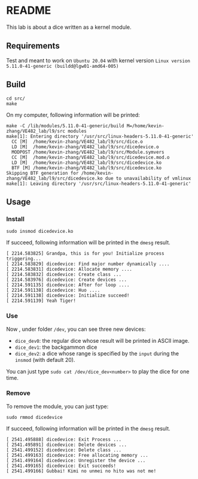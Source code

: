 # README

This lab is about a dice written as a kernel module.

## Requirements

Test and meant to work on `Ubuntu 20.04` with kernel version `Linux version 5.11.0-41-generic (buildd@lgw01-amd64-005)  `

## Build

```shell
cd src/
make
```

On my computer, following information will be printed:

```shell
make -C /lib/modules/5.11.0-41-generic/build M=/home/kevin-zhang/VE482_lab/l9/src modules
make[1]: Entering directory '/usr/src/linux-headers-5.11.0-41-generic'
  CC [M]  /home/kevin-zhang/VE482_lab/l9/src/dice.o
  LD [M]  /home/kevin-zhang/VE482_lab/l9/src/dicedevice.o
  MODPOST /home/kevin-zhang/VE482_lab/l9/src/Module.symvers
  CC [M]  /home/kevin-zhang/VE482_lab/l9/src/dicedevice.mod.o
  LD [M]  /home/kevin-zhang/VE482_lab/l9/src/dicedevice.ko
  BTF [M] /home/kevin-zhang/VE482_lab/l9/src/dicedevice.ko
Skipping BTF generation for /home/kevin-zhang/VE482_lab/l9/src/dicedevice.ko due to unavailability of vmlinux
make[1]: Leaving directory '/usr/src/linux-headers-5.11.0-41-generic'

```

## Usage

### Install

```shell
sudo insmod dicedevice.ko
```

If succeed, following information will be printed in the `dmesg` result.

```text
[ 2214.583825] Grandpa, this is for you! Initialize process triggering...
[ 2214.583829] dicedevice: Find major number dynamically ....
[ 2214.583831] dicedevice: Allocate memory ....
[ 2214.583832] dicedevice: Create class ...
[ 2214.583976] dicedevice: Create devices ...
[ 2214.591135] dicedevice: After for loop ....
[ 2214.591138] dicedevice: Huo ....
[ 2214.591138] dicedevice: Initialize succeed!
[ 2214.591139] Yeah Tiger!
```

### Use

Now , under folder `/dev`, you can see three new devices:

* `dice_dev0`: the regular dice whose result will be printed in ASCII image.
* `dice_dev1`: the backgammon dice
* `dice_dev2`: a dice whose range is specified by the `input` during the `insmod` (with default 20).

You can just type `sudo cat /dev/dice_dev<number>` to play the dice for one time.

### Remove

To remove the module, you can just type:

```shell
sudo rmmod dicedevice
```

If succeed, following information will be printed in the `dmesg` result.

```text
[ 2541.495888] dicedevice: Exit Process ...
[ 2541.495891] dicedevice: Delete devices ...
[ 2541.499152] dicedevice: Delete class ...
[ 2541.499163] dicedevice: Free allocating memory ...
[ 2541.499164] dicedevice: Unregister the device ...
[ 2541.499165] dicedevice: Exit succeeds!
[ 2541.499166] Gubbai! Kimi no unmei no hito was not me!
```

